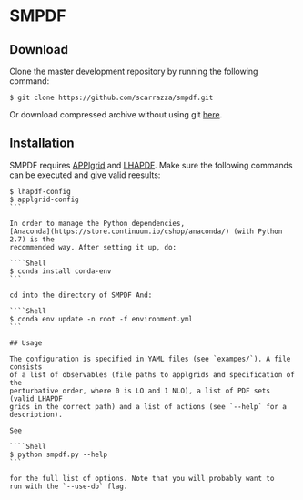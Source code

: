 # SMPDF

## Download

Clone the master development repository by running the following command:

```Shell
$ git clone https://github.com/scarrazza/smpdf.git
```

Or download compressed archive without using git
[here](https://github.com/scarrazza/smpdf/archive/master.zip).

## Installation

SMPDF requires [APPlgrid](https://applgrid.hepforge.org/) and
[LHAPDF](https://lhapdf.hepforge.org/). Make sure the following commands can be
executed and give valid reesults:

````Shell
$ lhapdf-config
$ applgrid-config
```

In order to manage the Python dependencies,
[Anaconda](https://store.continuum.io/cshop/anaconda/) (with Python 2.7) is the
recommended way. After setting it up, do:

````Shell
$ conda install conda-env
```

cd into the directory of SMPDF And:

````Shell
$ conda env update -n root -f environment.yml
```

## Usage

The configuration is specified in YAML files (see `exampes/`). A file consists
of a list of observables (file paths to applgrids and specification of the
perturbative order, where 0 is LO and 1 NLO), a list of PDF sets (valid LHAPDF
grids in the correct path) and a list of actions (see `--help` for a
description).  

See

````Shell
$ python smpdf.py --help
```

for the full list of options. Note that you will probably want to
run with the `--use-db` flag.

